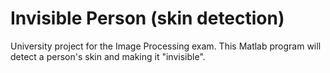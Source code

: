 # Invisible Person (skin detection)
University project for the Image Processing exam. This Matlab program will detect a person's skin and making it "invisible".
